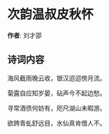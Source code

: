 # 次韵温叔皮秋怀

**作者**: 刘才邵

## 诗词内容

海风截雨晚云收，银汉迢迢傍月流。

菊露自应知岁晏，砧声今不起边愁。

寻常酒债何妨有，咫尺湖山未暇游。

欲跨青虬舒远目，水仙真肯借人不。

